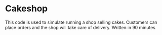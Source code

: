# Cakeshop
This code is used to simulate running a shop selling cakes. Customers can place orders
and the shop will take care of delivery. Written in 90 minutes.
